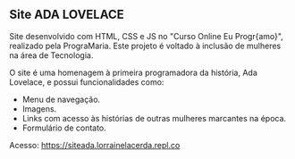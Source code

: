 ## Site ADA LOVELACE

Site desenvolvido com HTML, CSS e JS no "Curso Online Eu Progr{amo}", realizado pela PrograMaria.
Este projeto é voltado à inclusão de mulheres na área de Tecnologia.

O site é uma homenagem à primeira programadora da história, Ada Lovelace, e possui funcionalidades como:

- Menu de navegação.
- Imagens.
- Links com acesso às histórias de outras mulheres marcantes na época. 
- Formulário de contato.

Acesso: https://siteada.lorrainelacerda.repl.co
